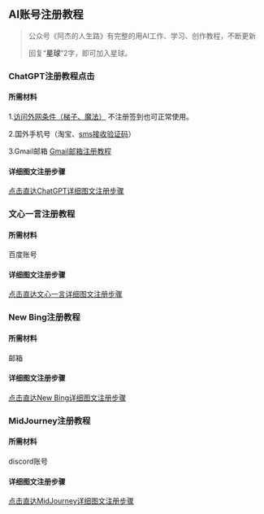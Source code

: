 ## AI账号注册教程

> 公众号《阿杰的人生路》有完整的用AI工作、学习、创作教程，不断更新
>
> 回复“**星球**”2字，即可加入星球。

### ChatGPT注册教程点击

#### 所需材料

1.[访问外网条件（梯子、魔法）](https://www.hjtnt.pro/auth/register?code=QRY5) 不注册签到也可正常使用。

2.国外手机号（淘宝、[sms接收验证码](https://sms-activate.org/?ref=4372520)）

3.Gmail邮箱 [Gmail邮箱注册教程](gmail.md)

#### 详细图文注册步骤

[点击直达ChatGPT详细图文注册步骤](ChatGPT.md)

### 文心一言注册教程

#### 所需材料

百度账号

#### 详细图文注册步骤

[点击直达文心一言详细图文注册步骤](文心一言.md)

### New Bing注册教程

#### 所需材料

邮箱

#### 详细图文注册步骤

[点击直达New Bing详细图文注册步骤](NewBing.md)

### MidJourney注册教程

#### 所需材料

discord账号

#### 详细图文注册步骤

[点击直达MidJourney详细图文注册步骤](MidJourney.md)
